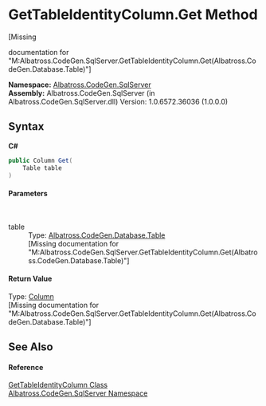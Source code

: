 # GetTableIdentityColumn.Get Method 
 

\[Missing <summary> documentation for "M:Albatross.CodeGen.SqlServer.GetTableIdentityColumn.Get(Albatross.CodeGen.Database.Table)"\]

**Namespace:**&nbsp;<a href="9727DDEC">Albatross.CodeGen.SqlServer</a><br />**Assembly:**&nbsp;Albatross.CodeGen.SqlServer (in Albatross.CodeGen.SqlServer.dll) Version: 1.0.6572.36036 (1.0.0.0)

## Syntax

**C#**<br />
``` C#
public Column Get(
	Table table
)
```


#### Parameters
&nbsp;<dl><dt>table</dt><dd>Type: <a href="F8EC018E">Albatross.CodeGen.Database.Table</a><br />\[Missing <param name="table"/> documentation for "M:Albatross.CodeGen.SqlServer.GetTableIdentityColumn.Get(Albatross.CodeGen.Database.Table)"\]</dd></dl>

#### Return Value
Type: <a href="9459F463">Column</a><br />\[Missing <returns> documentation for "M:Albatross.CodeGen.SqlServer.GetTableIdentityColumn.Get(Albatross.CodeGen.Database.Table)"\]

## See Also


#### Reference
<a href="C8BBE64F">GetTableIdentityColumn Class</a><br /><a href="9727DDEC">Albatross.CodeGen.SqlServer Namespace</a><br />
